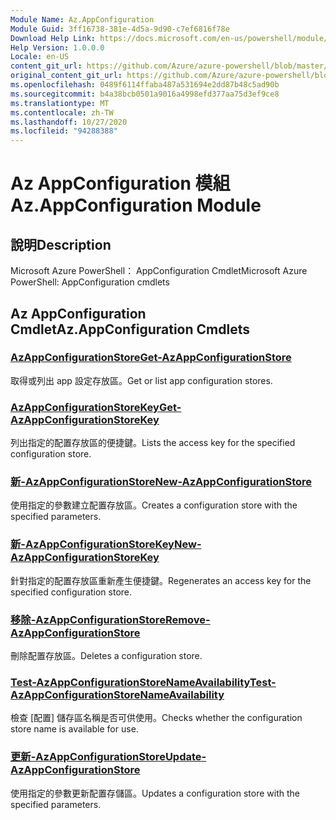 ```yaml
---
Module Name: Az.AppConfiguration
Module Guid: 3ff16738-381e-4d5a-9d90-c7ef6816f78e
Download Help Link: https://docs.microsoft.com/en-us/powershell/module/az.appconfiguration
Help Version: 1.0.0.0
Locale: en-US
content_git_url: https://github.com/Azure/azure-powershell/blob/master/src/AppConfiguration/help/Az.AppConfiguration.md
original_content_git_url: https://github.com/Azure/azure-powershell/blob/master/src/AppConfiguration/help/Az.AppConfiguration.md
ms.openlocfilehash: 0489f6114ffaba487a531694e2dd87b48c5ad90b
ms.sourcegitcommit: b4a38bcb0501a9016a4998efd377aa75d3ef9ce8
ms.translationtype: MT
ms.contentlocale: zh-TW
ms.lasthandoff: 10/27/2020
ms.locfileid: "94288388"
---
```

# <span data-ttu-id="68a4e-101">Az AppConfiguration 模組</span><span class="sxs-lookup"><span data-stu-id="68a4e-101">Az.AppConfiguration Module</span></span>
## <span data-ttu-id="68a4e-102">說明</span><span class="sxs-lookup"><span data-stu-id="68a4e-102">Description</span></span>
<span data-ttu-id="68a4e-103">Microsoft Azure PowerShell： AppConfiguration Cmdlet</span><span class="sxs-lookup"><span data-stu-id="68a4e-103">Microsoft Azure PowerShell: AppConfiguration cmdlets</span></span>

## <span data-ttu-id="68a4e-104">Az AppConfiguration Cmdlet</span><span class="sxs-lookup"><span data-stu-id="68a4e-104">Az.AppConfiguration Cmdlets</span></span>
### [<span data-ttu-id="68a4e-105">AzAppConfigurationStore</span><span class="sxs-lookup"><span data-stu-id="68a4e-105">Get-AzAppConfigurationStore</span></span>](Get-AzAppConfigurationStore.md)
<span data-ttu-id="68a4e-106">取得或列出 app 設定存放區。</span><span class="sxs-lookup"><span data-stu-id="68a4e-106">Get or list app configuration stores.</span></span>

### [<span data-ttu-id="68a4e-107">AzAppConfigurationStoreKey</span><span class="sxs-lookup"><span data-stu-id="68a4e-107">Get-AzAppConfigurationStoreKey</span></span>](Get-AzAppConfigurationStoreKey.md)
<span data-ttu-id="68a4e-108">列出指定的配置存放區的便捷鍵。</span><span class="sxs-lookup"><span data-stu-id="68a4e-108">Lists the access key for the specified configuration store.</span></span>

### [<span data-ttu-id="68a4e-109">新-AzAppConfigurationStore</span><span class="sxs-lookup"><span data-stu-id="68a4e-109">New-AzAppConfigurationStore</span></span>](New-AzAppConfigurationStore.md)
<span data-ttu-id="68a4e-110">使用指定的參數建立配置存放區。</span><span class="sxs-lookup"><span data-stu-id="68a4e-110">Creates a configuration store with the specified parameters.</span></span>

### [<span data-ttu-id="68a4e-111">新-AzAppConfigurationStoreKey</span><span class="sxs-lookup"><span data-stu-id="68a4e-111">New-AzAppConfigurationStoreKey</span></span>](New-AzAppConfigurationStoreKey.md)
<span data-ttu-id="68a4e-112">針對指定的配置存放區重新產生便捷鍵。</span><span class="sxs-lookup"><span data-stu-id="68a4e-112">Regenerates an access key for the specified configuration store.</span></span>

### [<span data-ttu-id="68a4e-113">移除-AzAppConfigurationStore</span><span class="sxs-lookup"><span data-stu-id="68a4e-113">Remove-AzAppConfigurationStore</span></span>](Remove-AzAppConfigurationStore.md)
<span data-ttu-id="68a4e-114">刪除配置存放區。</span><span class="sxs-lookup"><span data-stu-id="68a4e-114">Deletes a configuration store.</span></span>

### [<span data-ttu-id="68a4e-115">Test-AzAppConfigurationStoreNameAvailability</span><span class="sxs-lookup"><span data-stu-id="68a4e-115">Test-AzAppConfigurationStoreNameAvailability</span></span>](Test-AzAppConfigurationStoreNameAvailability.md)
<span data-ttu-id="68a4e-116">檢查 [配置] 儲存區名稱是否可供使用。</span><span class="sxs-lookup"><span data-stu-id="68a4e-116">Checks whether the configuration store name is available for use.</span></span>

### [<span data-ttu-id="68a4e-117">更新-AzAppConfigurationStore</span><span class="sxs-lookup"><span data-stu-id="68a4e-117">Update-AzAppConfigurationStore</span></span>](Update-AzAppConfigurationStore.md)
<span data-ttu-id="68a4e-118">使用指定的參數更新配置存儲區。</span><span class="sxs-lookup"><span data-stu-id="68a4e-118">Updates a configuration store with the specified parameters.</span></span>

